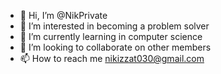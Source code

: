 - 👋 Hi, I’m @NikPrivate
- 👀 I’m interested in becoming a problem solver
- 🌱 I’m currently learning in computer science
- 💞️ I’m looking to collaborate on other members
- 📫 How to reach me nikizzat030@gmail.com

<!---
NikPrivate/NikPrivate is a ✨ special ✨ repository because its `README.md` (this file) appears on your GitHub profile.
You can click the Preview link to take a look at your changes.
--->
